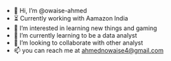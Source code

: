 - 👋 Hi, I’m @owaise-ahmed
- ⏳  Currently working with Aamazon India 
- 👀 I’m interested in learning new things and gaming 
- 🌱 I’m currently learning to be a data analyst
- 💞️ I’m looking to collaborate with other analyst 
- 📫 you can reach me at ahmednowaise4@gmail.com

<!---
owaise-ahmed/owaise-ahmed is a ✨ special ✨ repository because its `README.md` (this file) appears on your GitHub profile.
You can click the Preview link to take a look at your changes.
--->

